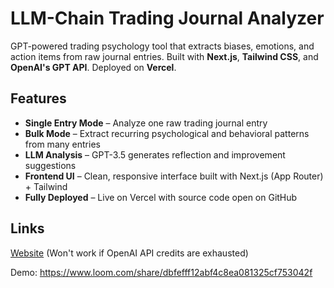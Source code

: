 # LLM-Chain Trading Journal Analyzer

GPT-powered trading psychology tool that extracts biases, emotions, and action items from raw journal entries.
Built with **Next.js**, **Tailwind CSS**, and **OpenAI's GPT API**. Deployed on **Vercel**.

## Features

- **Single Entry Mode** – Analyze one raw trading journal entry
- **Bulk Mode** – Extract recurring psychological and behavioral patterns from many entries
- **LLM Analysis** – GPT-3.5 generates reflection and improvement suggestions
- **Frontend UI** – Clean, responsive interface built with Next.js (App Router) + Tailwind
- **Fully Deployed** – Live on Vercel with source code open on GitHub

## Links

[Website](https://llm-journal-analyzer-5rrv.vercel.app/) (Won't work if OpenAI API credits are exhausted)

Demo: https://www.loom.com/share/dbfefff12abf4c8ea081325cf753042f
